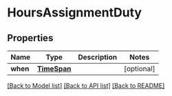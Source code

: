 # HoursAssignmentDuty

## Properties
Name | Type | Description | Notes
------------ | ------------- | ------------- | -------------
**when** | [**TimeSpan**](TimeSpan.md) |  | [optional] 

[[Back to Model list]](../README.md#documentation-for-models) [[Back to API list]](../README.md#documentation-for-api-endpoints) [[Back to README]](../README.md)


